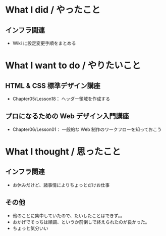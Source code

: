 # What I did / やったこと
## インフラ関連
- Wiki に設定変更手順をまとめる

# What I want to do / やりたいこと
## HTML & CSS 標準デザイン講座
- Chapter05/Lesson18： ヘッダー領域を作成する

## プロになるための Web デザイン入門講座
- Chapter06/Lesson01： 一般的な Web 制作のワークフローを知っておこう

# What I thought / 思ったこと
## インフラ関連
- お休みだけど、諸事情によりちょっとだけお仕事

## その他
- 他のことに集中していたので、たいしたことはできず。。
- おかげでそっちは順調、というか前倒しで終えられたのが良かった。
- ちょっと気分いい

